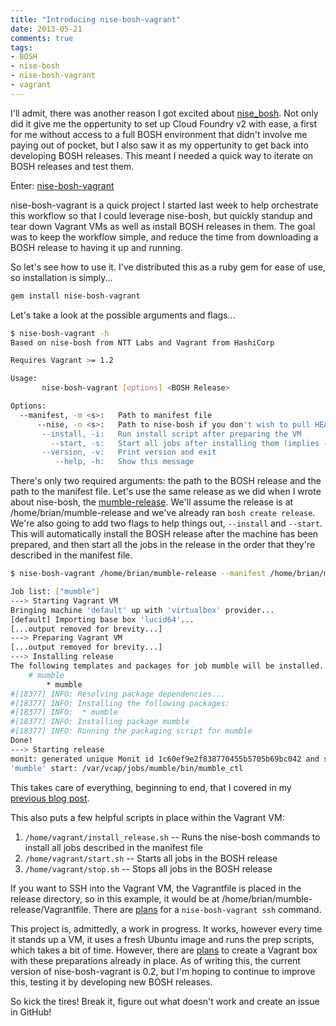 ```yaml
---
title: "Introducing nise-bosh-vagrant"
date: 2013-05-21
comments: true
tags: 
- BOSH
- nise-bosh
- nise-bosh-vagrant
- vagrant
---
```


I'll admit, there was another reason I got excited about [nise_bosh](https://github.com/resouer/nise_bosh). Not only did it give me the oppertunity to set up Cloud Foundry v2 with ease, a first for me without access to a full BOSH environment that didn't involve me paying out of pocket, but I also saw it as my oppertunity to get back into developing BOSH releases. This meant I needed a quick way to iterate on BOSH releases and test them.

Enter: [nise-bosh-vagrant](https://github.com/BrianMMcClain/nise-bosh-vagrant)

nise-bosh-vagrant is a quick project I started last week to help orchestrate this workflow so that I could leverage nise-bosh, but quickly standup and tear down Vagrant VMs as well as install BOSH releases in them. The goal was to keep the workflow simple, and reduce the time from downloading a BOSH release to having it up and running.

So let's see how to use it. I've distributed this as a ruby gem for ease of use, so installation is simply...

```bash
gem install nise-bosh-vagrant
```

Let's take a look at the possible arguments and flags...

```bash
$ nise-bosh-vagrant -h
Based on nise-bosh from NTT Labs and Vagrant from HashiCorp

Requires Vagrant >= 1.2

Usage:
	   nise-bosh-vagrant [options] <BOSH Release>

Options:
  --manifest, -m <s>:   Path to manifest file
	  --nise, -n <s>:   Path to nise-bosh if you don't wish to pull HEAD of master from GitHub
	   --install, -i:   Run install script after preparing the VM
		 --start, -s:   Start all jobs after installing them (implies --install)
	   --version, -v:   Print version and exit
		  --help, -h:   Show this message
```


There's only two required arguments: the path to the BOSH release and the path to the manifest file. Let's use the same release as we did when I wrote about nise-bosh, the [mumble-release](https://github.com/BrianMMcClain/mumble-release). We'll assume the release is at /home/brian/mumble-release and we've already ran `bosh create release`. We're also going to add two flags to help things out, `--install` and `--start`. This will automatically install the BOSH release after the machine has been prepared, and then start all the jobs in the release in the order that they're described in the manifest file.

```bash
$ nise-bosh-vagrant /home/brian/mumble-release --manifest /home/brian/mumble-release/example/micro.yml --install --start

Job list: ["mumble"]
---> Starting Vagrant VM
Bringing machine 'default' up with 'virtualbox' provider...
[default] Importing base box 'lucid64'...
[...output removed for brevity...]
---> Preparing Vagrant VM
[...output removed for brevity...]
---> Installing release
The following templates and packages for job mumble will be installed.
	# mumble
		* mumble
#[18377] INFO: Resolving package dependencies...
#[18377] INFO: Installing the following packages:
#[18377] INFO:  * mumble
#[18377] INFO: Installing package mumble
#[18377] INFO: Running the packaging script for mumble
Done!
---> Starting release
monit: generated unique Monit id 1c60ef9e2f838770455b5705b69bc042 and stored to '/root/.monit.id'
'mumble' start: /var/vcap/jobs/mumble/bin/mumble_ctl
```

This takes care of everything, beginning to end, that I covered in my [previous blog post](/posts/nise-bosh-a-new-way-to-bosh).

This also puts a few helpful scripts in place within the Vagrant VM:

1. `/home/vagrant/install_release.sh` -- Runs the nise-bosh commands to install all jobs described in the manifest file
2. `/home/vagrant/start.sh` -- Starts all jobs in the BOSH release
3. `/home/vagrant/stop.sh` -- Stops all jobs in the BOSH release

If you want to SSH into the Vagrant VM, the Vagrantfile is placed in the release directory, so in this example, it would be at /home/brian/mumble-release/Vagrantfile. There are [plans](https://github.com/BrianMMcClain/nise-bosh-vagrant/issues/3) for a `nise-bosh-vagrant ssh` command.

This project is, admittedly, a work in progress. It works, however every time it stands up a VM, it uses a fresh Ubuntu image and runs the prep scripts, which takes a bit of time. However, there are [plans](https://github.com/BrianMMcClain/nise-bosh-vagrant/issues/5) to create a Vagrant box with these preparations already in place. As of writing this, the current version of nise-bosh-vagrant is 0.2, but I'm hoping to continue to improve this, testing it by developing new BOSH releases.

So kick the tires! Break it, figure out what doesn't work and create an issue in GitHub!